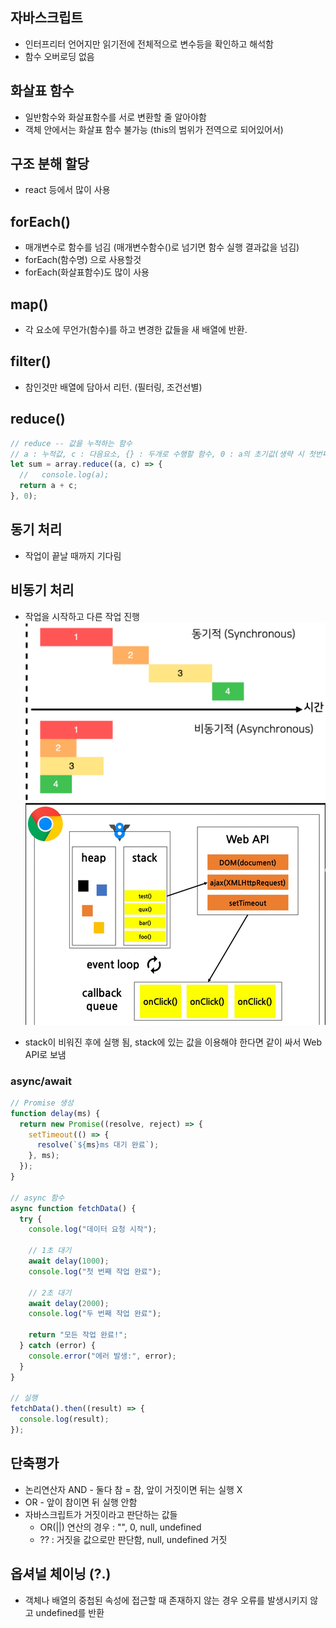 ## 자바스크립트
- 인터프리터 언어지만 읽기전에 전체적으로 변수등을 확인하고 해석함
- 함수 오버로딩 없음

## 화살표 함수
- 일반함수와 화살표함수를 서로 변환할 줄 알아야함
- 객체 안에서는 화살표 함수 불가능 (this의 범위가 전역으로 되어있어서)

## 구조 분해 할당
- react 등에서 많이 사용

## forEach()
- 매개변수로 함수를 넘김 (매개변수함수()로 넘기면 함수 실행 결과값을 넘김)
- forEach(함수명) 으로 사용할것
- forEach(화살표함수)도 많이 사용

## map()
- 각 요소에 무언가(함수)를 하고 변경한 값들을 새 배열에 반환.

## filter()
- 참인것만 배열에 담아서 리턴. (필터링, 조건선별)

## reduce()
```javascript
// reduce -- 값을 누적하는 함수 
// a : 누적값, c : 다음요소, {} : 두개로 수행할 함수, 0 : a의 초기값(생략 시 첫번째 요소로 설정)
let sum = array.reduce((a, c) => {
  //   console.log(a);
  return a + c;
}, 0);
```

## 동기 처리
- 작업이 끝날 때까지 기다림

## 비동기 처리
- 작업을 시작하고 다른 작업 진행
![img.png](img.png)
![img_1.png](img_1.png)

- stack이 비워진 후에 실행 됨, stack에 있는 값을 이용해야 한다면 같이 싸서 Web API로 보냄

### async/await
```javascript
// Promise 생성
function delay(ms) {
  return new Promise((resolve, reject) => {
    setTimeout(() => {
      resolve(`${ms}ms 대기 완료`);
    }, ms);
  });
}

// async 함수
async function fetchData() {
  try {
    console.log("데이터 요청 시작");

    // 1초 대기
    await delay(1000);
    console.log("첫 번째 작업 완료");

    // 2초 대기
    await delay(2000);
    console.log("두 번째 작업 완료");

    return "모든 작업 완료!";
  } catch (error) {
    console.error("에러 발생:", error);
  }
}

// 실행
fetchData().then((result) => {
  console.log(result);
});

```

## 단축평가
- 논리연산자 AND - 둘다 참 = 참, 앞이 거짓이면 뒤는 실행 X
- OR - 앞이 참이면 뒤 실행 안함
- 자바스크립트가 거짓이라고 판단하는 값들
  - OR(||) 연산의 경우 : "", 0, null, undefined
  - ?? : 거짓을 값으로만 판단함, null, undefined 거짓

## 옵셔널 체이닝 (?.)
- 객체나 배열의 중첩된 속성에 접근할 때 존재하지 않는 경우 오류를 발생시키지 않고 undefined를 반환